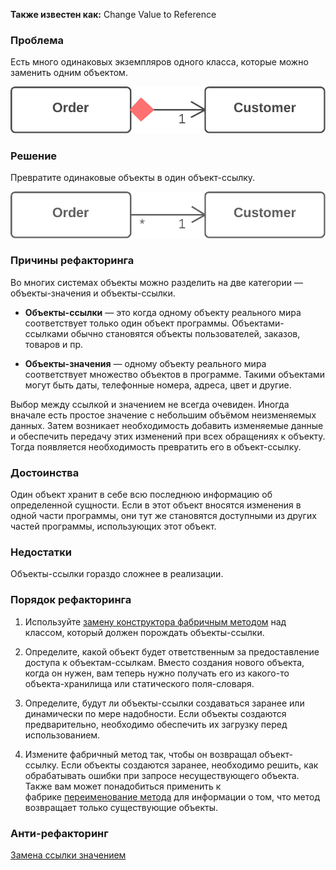 **Также известен как:** Change Value to Reference

### Проблема
Есть много одинаковых экземпляров одного класса, которые можно заменить одним объектом.

![Замена значения ссылкой](../images/CVTR_TRUBLE.png)

### Решение
Превратите одинаковые объекты в один объект-ссылку.

![Замена значения ссылкой](../images/CVTR.png)

### Причины рефакторинга
Во многих системах объекты можно разделить на две категории — объекты-значения и объекты-ссылки.

- **Объекты-ссылки** — это когда одному объекту реального мира соответствует только один объект программы. Объектами-ссылками обычно становятся объекты пользователей, заказов, товаров и пр.
    
- **Объекты-значения** — одному объекту реального мира соответствует множество объектов в программе. Такими объектами могут быть даты, телефонные номера, адреса, цвет и другие.
    

Выбор между ссылкой и значением не всегда очевиден. Иногда вначале есть простое значение с небольшим объёмом неизменяемых данных. Затем возникает необходимость добавить изменяемые данные и обеспечить передачу этих изменений при всех обращениях к объекту. Тогда появляется необходимость превратить его в объект-ссылку.

### Достоинства
Один объект хранит в себе всю последнюю информацию об определенной сущности. Если в этот объект вносятся изменения в одной части программы, они тут же становятся доступными из других частей программы, использующих этот объект.

### Недостатки
Объекты-ссылки гораздо сложнее в реализации.

### Порядок рефакторинга
1. Используйте [замену конструктора фабричным методом](https://refactoring.guru/ru/replace-constructor-with-factory-method) над классом, который должен порождать объекты-ссылки.
    
2. Определите, какой объект будет ответственным за предоставление доступа к объектам-ссылкам. Вместо создания нового объекта, когда он нужен, вам теперь нужно получать его из какого-то объекта-хранилища или статического поля-словаря.
    
3. Определите, будут ли объекты-ссылки создаваться заранее или динамически по мере надобности. Если объекты создаются предварительно, необходимо обеспечить их загрузку перед использованием.
    
4. Измените фабричный метод так, чтобы он возвращал объект-ссылку. Если объекты создаются заранее, необходимо решить, как обрабатывать ошибки при запросе несуществующего объекта. Также вам может понадобиться применить к фабрике [переименование метода](https://refactoring.guru/ru/rename-method) для информации о том, что метод возвращает только существующие объекты.

### Анти-рефакторинг
[Замена ссылки значением](https://refactoring.guru/ru/change-reference-to-value)
